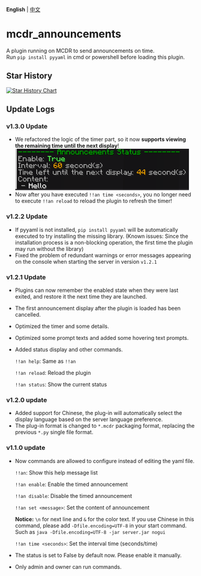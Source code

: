**English** | [中文](README_CN.md)

# mcdr_announcements

A plugin running on MCDR to send announcements on time.
<br/>
Run `pip install pyyaml` in cmd or powershell before loading this plugin.

## Star History

[![Star History Chart](https://api.star-history.com/svg?repos=yfy-dodo939/mcdr_announcements&type=Date)](https://star-history.com/#yfy-dodo939/mcdr_announcements&Date)

## Update Logs

### v1.3.0 Update
+ We refactored the logic of the timer part, so it now **supports viewing the remaining time until the next display**!
  ![Display](/src/v1.3.0_0_en.png)
+ Now after you have executed `!!an time <seconds>`, you no longer need to execute `!!an reload` to reload the plugin to refresh the timer!

### v1.2.2 Update
+ If pyyaml is not installed, `pip install pyyaml` will be automatically executed to try installing the missing library. (Known issues: Since the installation process is a non-blocking operation, the first time the plugin may run without the library)
+ Fixed the problem of redundant warnings or error messages appearing on the console when starting the server in version `v1.2.1`

### v1.2.1 Update
+ Plugins can now remember the enabled state when they were last exited, and restore it the next time they are launched.
+ The first announcement display after the plugin is loaded has been cancelled.
+ Optimized the timer and some details.
+ Optimized some prompt texts and added some hovering text prompts.
+ Added status display and other commands.

  `!!an help`: Same as `!!an`

  `!!an reload`: Reload the plugin
  
  `!!an status`: Show the current status

### v1.2.0 update
+ Added support for Chinese, the plug-in will automatically select the display language based on the server language preference.
+ The plug-in format is changed to `*.mcdr` packaging format, replacing the previous `*.py` single file format.

### v1.1.0 update

+ Now commands are allowed to configure instead of editing the yaml file. 

  `!!an`:  Show this help message list

  `!!an enable`:  Enable the timed announcement

  `!!an disable`:  Disable the timed announcement

  `!!an set <message>`:  Set the content of announcement

  <strong>Notice:</strong> `\n` for next line and `&` for the color text. If you use Chinese in this command, please add `-Dfile.encoding=UTF-8` in your start command. Such as `java -Dfile.encoding=UTF-8 -jar server.jar nogui`
  
  `!!an time <seconds>`:  Set the interval time (seconds/time)

+ The status is set to False by default now. Please enable it manually.
+ Only admin and owner can run commands.

